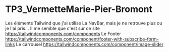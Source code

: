 # TP3_VermetteMarie-Pier-Bromont

Les éléments Tailwind que j'ai utilisé
La NavBar, mais je ne retrouve plus ou je l'ai pris... Il me semble que c'est sur ce site https://tailwindcomponents.com/components
Le Footer https://tailwindcomponents.com/component/footer-with-subscribe-form-links
Le carrousel https://tailwindcomponents.com/component/image-slider
